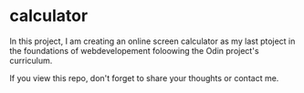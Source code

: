 # calculator

In this project, I am creating an online screen calculator as my last ptoject in the foundations of webdevelopement foloowing the Odin project's curriculum.

If you view this repo, don't forget to share your thoughts or contact me.
